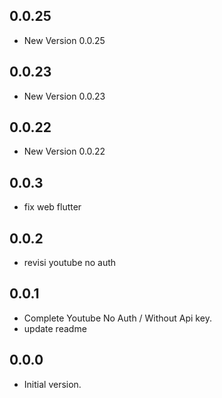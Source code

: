 ## 0.0.25

- New Version 0.0.25


## 0.0.23

- New Version 0.0.23


## 0.0.22

- New Version 0.0.22


## 0.0.3

- fix web flutter

## 0.0.2

- revisi youtube no auth

## 0.0.1

- Complete Youtube No Auth / Without Api key.
- update readme 

## 0.0.0

- Initial version.

